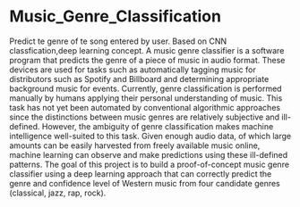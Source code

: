 # Music_Genre_Classification
Predict te genre of te song entered by user. Based on CNN classfication,deep learning concept.
A music genre classifier is a software program that predicts the genre of a piece
of music in audio format. These devices are used for tasks such as automatically
tagging music for distributors such as Spotify and Billboard and determining appropriate
background music for events.
Currently, genre classification is performed manually by humans applying their
personal understanding of music. This task has not yet been automated by conventional
algorithmic approaches since the distinctions between music genres are relatively
subjective and ill-defined. However, the ambiguity of genre classification makes
machine intelligence well-suited to this task. Given enough audio data, of which large
amounts can be easily harvested from freely available music online, machine learning
can observe and make predictions using these ill-defined patterns.
The goal of this project is to build a proof-of-concept music genre classifier using
a deep learning approach that can correctly predict the genre and confidence level of
Western music from four candidate genres (classical, jazz, rap, rock).
